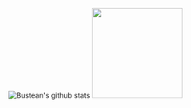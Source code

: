 ![Bustean's github stats](https://github-readme-stats.vercel.app/api?username=BusteanHAN&count_private=true&show_icons=true&include_all_commits=true&theme=radical&bg_color=0d1117&count_private=true&hide_border=true)
<a href="https://www.youtube.com/watch?v=5q0gJs2eYB4">
  <img src="https://cdn.discordapp.com/attachments/806300597338767450/833106065980915742/02rikkaspin.gif" width="180"/>
</a>
<!-- <img src="https://cdn.discordapp.com/attachments/897569464684535860/1013727446706696192/02rikkaspinleft.gif" width="200" /> -->
<!-- ![](https://cdn.discordapp.com/attachments/897569464684535860/1013727446706696192/02rikkaspinleft.gif =200x200) -->
<!--
Here are some ideas to get you started:

- 🔭 I’m currently working on ...
- 🌱 I’m currently learning ...
- 👯 I’m looking to collaborate on ...
- 🤔 I’m looking for help with ...
- 💬 Ask me about ...
- 📫 How to reach me: ...
- 😄 Pronouns: ...
- ⚡ Fun fact: ...
-->
